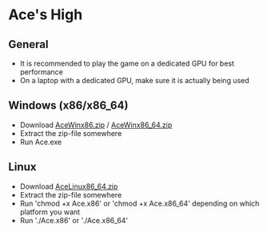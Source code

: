 # Ace's High
## General
- It is recommended to play the game on a dedicated GPU for best performance
- On a laptop with a dedicated GPU, make sure it is actually being used

## Windows (x86/x86_64)
- Download [AceWinx86.zip](https://github.com/spirraw/Ace/releases/download/v1.0/AceWinx86.zip "Click to download") / [AceWinx86_64.zip](https://github.com/spirraw/Ace/releases/download/v1.0/AceWinx86_64.zip "Click to download")
- Extract the zip-file somewhere
- Run Ace.exe

## Linux
- Download [AceLinux86_64.zip](https://github.com/spirraw/Ace/releases/download/v1.0/AceLinux86_64.zip "Click to download")
- Extract the zip-file somewhere
- Run 'chmod +x Ace.x86' or 'chmod +x Ace.x86_64' depending on which platform you want
- Run './Ace.x86' or './Ace.x86_64'
